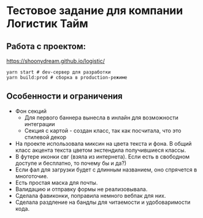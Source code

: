 # Тестовое задание для компании Логистик Тайм

## Работа с проектом:
  https://shoonydream.github.io/logistic/

```
yarn start # dev-сервер для разработки
yarn build:prod # сборка в production-режиме
```

## Особенности и ограничения
  - Фон секций
  	- Для первого баннера вынесла в инлайн для возможности интеграции
  	- Секция с картой - создан класс, так как посчитала, что это стилевой декор
  - На проекте использовала миксин на цвета текста и фона. В общий класс акцента текста цветом экстендила получившиеся классы.
  - В футере иконки свг (взяла из интернета). Если есть в свободном доступе и бесплатно, то почему бы и да?)
  - Если фал для загрузки будет с длинным названием, оно спрячется в многоточие.
  - Есть простая маска для почты.
  - Валидацию и отправку формы не реализовывала.
  - Сделала фавиконки, поправила немного вебпак для них.
  - Сделала раздление на бандлы для читаемости и удобоваримости кода.

